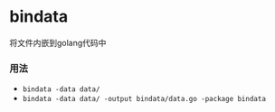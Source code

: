 # bindata #

将文件内嵌到golang代码中

### 用法 ###

- `bindata -data data/`
- `bindata -data data/ -output bindata/data.go -package bindata`

